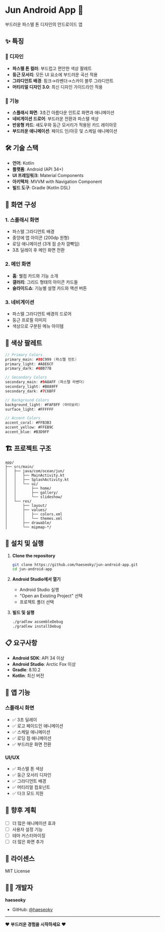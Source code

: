 # Jun Android App 🌈

부드러운 파스텔 톤 디자인의 안드로이드 앱

## ✨ 특징

### 🎨 디자인
- **파스텔 톤 컬러**: 부드럽고 편안한 색상 팔레트
- **둥근 모서리**: 모든 UI 요소에 부드러운 곡선 적용
- **그라디언트 배경**: 핑크→라벤더→스카이 블루 그라디언트
- **머티리얼 디자인 3.0**: 최신 디자인 가이드라인 적용

### 🚀 기능
- **스플래시 화면**: 3초간 아름다운 인트로 화면과 애니메이션
- **네비게이션 드로어**: 부드러운 전환과 파스텔 색상
- **반응형 카드**: 섀도우와 둥근 모서리가 적용된 카드 레이아웃
- **부드러운 애니메이션**: 페이드 인/아웃 및 스케일 애니메이션

## 🛠️ 기술 스택

- **언어**: Kotlin
- **플랫폼**: Android (API 34+)
- **UI 프레임워크**: Material Components
- **아키텍처**: MVVM with Navigation Component
- **빌드 도구**: Gradle (Kotlin DSL)

## 📱 화면 구성

### 1. 스플래시 화면
- 파스텔 그라디언트 배경
- 중앙에 앱 아이콘 (200dp 원형)
- 로딩 애니메이션 (3개 점 순차 깜빡임)
- 3초 딜레이 후 메인 화면 전환

### 2. 메인 화면
- **홈**: 웰컴 카드와 기능 소개
- **갤러리**: 그리드 형태의 아이콘 카드들
- **슬라이드쇼**: 기능별 설명 카드와 액션 버튼

### 3. 네비게이션
- 파스텔 그라디언트 배경의 드로어
- 둥근 프로필 이미지
- 색상으로 구분된 메뉴 아이템

## 🎨 색상 팔레트

```kotlin
// Primary Colors
primary_main: #88C999 (파스텔 민트)
primary_light: #A8E6CF
primary_dark: #6BB77B

// Secondary Colors  
secondary_main: #9A8AFF (파스텔 라벤더)
secondary_light: #B8A9FF
secondary_dark: #7C6BFF

// Background Colors
background_light: #FAF8FF (아이보리)
surface_light: #FFFFFF

// Accent Colors
accent_coral: #FFB3B3
accent_yellow: #FFEB9C
accent_blue: #B3D9FF
```

## 🏗️ 프로젝트 구조

```
app/
├── src/main/
│   ├── java/com/ocean/jun/
│   │   ├── MainActivity.kt
│   │   ├── SplashActivity.kt
│   │   └── ui/
│   │       ├── home/
│   │       ├── gallery/
│   │       └── slideshow/
│   └── res/
│       ├── layout/
│       ├── values/
│       │   ├── colors.xml
│       │   └── themes.xml
│       ├── drawable/
│       └── mipmap-*/
```

## 🚀 설치 및 실행

1. **Clone the repository**
   ```bash
   git clone https://github.com/haeseoky/jun-android-app.git
   cd jun-android-app
   ```

2. **Android Studio에서 열기**
   - Android Studio 실행
   - "Open an Existing Project" 선택
   - 프로젝트 폴더 선택

3. **빌드 및 실행**
   ```bash
   ./gradlew assembleDebug
   ./gradlew installDebug
   ```

## 📋 요구사항

- **Android SDK**: API 34 이상
- **Android Studio**: Arctic Fox 이상
- **Gradle**: 8.10.2
- **Kotlin**: 최신 버전

## 🎯 앱 기능

### 스플래시 화면
- ✅ 3초 딜레이
- ✅ 로고 페이드인 애니메이션
- ✅ 스케일 애니메이션
- ✅ 로딩 점 애니메이션
- ✅ 부드러운 화면 전환

### UI/UX
- ✅ 파스텔 톤 색상
- ✅ 둥근 모서리 디자인
- ✅ 그라디언트 배경
- ✅ 머티리얼 컴포넌트
- ✅ 다크 모드 지원

## 🔮 향후 계획

- [ ] 더 많은 애니메이션 효과
- [ ] 사용자 설정 기능
- [ ] 테마 커스터마이징
- [ ] 더 많은 화면 추가

## 📄 라이센스

MIT License

## 👨‍💻 개발자

**haeseoky**
- GitHub: [@haeseoky](https://github.com/haeseoky)

---

❤️ **부드러운 경험을 시작하세요** ❤️